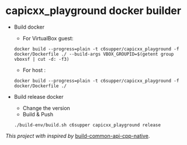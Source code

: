 # capicxx_playground docker builder
       
- Build docker
    * For VirtualBox guest: 
    ```
    docker build --progress=plain -t c6supper/capicxx_playground -f docker/Dockerfile ./ --build-args VBOX_GROUPID=$(getent group vboxsf | cut -d: -f3)
    ```
    * For host : 
    ```
    docker build --progress=plain -t c6supper/capicxx_playground -f docker/Dockerfile ./
    ```
    
- Build release docker 
    * Change the version
    * Build & Push
    ```
    ./build-env/build.sh c6supper capicxx_playground release
    ```

_This project with inspired by_ [build-common-api-cpp-native](https://github.com/gunnarx/build-common-api-cpp-native).
